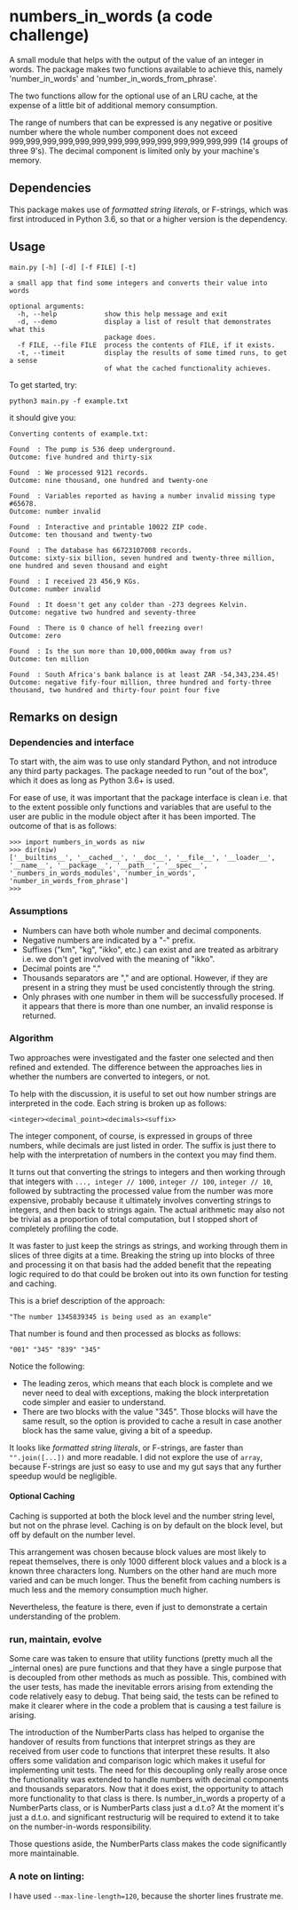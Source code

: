 # numbers_in_words (a code challenge)

A small module that helps with the output of the value of an integer in words. The package makes two functions available to achieve this, namely 'number_in_words' and 'number_in_words_from_phrase'.

The two functions allow for the optional use of an LRU cache, at the expense of a little bit of additional memory consumption.

The range of numbers that can be expressed is any negative or positive number where the whole number component does not exceed 999,999,999,999,999,999,999,999,999,999,999,999,999,999 (14 groups of three 9's). The decimal component is limited only by your machine's memory.

## Dependencies

This package makes use of _formatted string literals_, or F-strings, which was first introduced in Python 3.6, so that or a higher version is the dependency.

## Usage
```
main.py [-h] [-d] [-f FILE] [-t]

a small app that find some integers and converts their value into words

optional arguments:
  -h, --help            show this help message and exit
  -d, --demo            display a list of result that demonstrates what this
                        package does.
  -f FILE, --file FILE  process the contents of FILE, if it exists.
  -t, --timeit          display the results of some timed runs, to get a sense
                        of what the cached functionality achieves.
```
To get started, try:

```
python3 main.py -f example.txt
```

it should give you:

```
Converting contents of example.txt:

Found  : The pump is 536 deep underground.
Outcome: five hundred and thirty-six

Found  : We processed 9121 records.
Outcome: nine thousand, one hundred and twenty-one

Found  : Variables reported as having a number invalid missing type #65678.
Outcome: number invalid

Found  : Interactive and printable 10022 ZIP code.
Outcome: ten thousand and twenty-two

Found  : The database has 66723107008 records.
Outcome: sixty-six billion, seven hundred and twenty-three million, one hundred and seven thousand and eight

Found  : I received 23 456,9 KGs.
Outcome: number invalid

Found  : It doesn't get any colder than -273 degrees Kelvin.
Outcome: negative two hundred and seventy-three

Found  : There is 0 chance of hell freezing over!
Outcome: zero

Found  : Is the sun more than 10,000,000km away from us?
Outcome: ten million

Found  : South Africa's bank balance is at least ZAR -54,343,234.45!
Outcome: negative fify-four million, three hundred and forty-three thousand, two hundred and thirty-four point four five

```

## Remarks on design

### Dependencies and interface
To start with, the aim was to use only standard Python, and not introduce any third party packages. The package needed to run "out of the box", which it does as long as Python 3.6+ is used.

For ease of use, it was important that the package interface is clean i.e. that to the extent possible only functions and variables that are useful to the user are public in the module object after it has been imported. The outcome of that is as follows:
```
>>> import numbers_in_words as niw
>>> dir(niw)
['__builtins__', '__cached__', '__doc__', '__file__', '__loader__', '__name__', '__package__', '__path__', '__spec__', '_numbers_in_words_modules', 'number_in_words', 'number_in_words_from_phrase']
>>> 
```

### Assumptions

- Numbers can have both whole number and decimal components.
- Negative numbers are indicated by a "-" prefix.
- Suffixes ("km", "kg", "ikko", etc.) can exist and are treated as arbitrary i.e. we don't get involved with the meaning of "ikko".
- Decimal points are "."
- Thousands separators are "," and are optional. However, if they are present in a string they must be used concistently through the string.
- Only phrases with one number in them will be successfully procesed. If it appears that there is more than one number, an invalid response is returned.

### Algorithm

Two approaches were investigated and the faster one selected and then refined and extended. The difference between the approaches lies in whether the numbers are converted to integers, or not.

To help with the discussion, it is useful to set out how number strings are interpreted in the code. Each string is broken up as follows:

    <integer><decimal_point><decimals><suffix>

The integer component, of course, is expressed in groups of three numbers, while decimals are just listed in order. The suffix is just there to help with the interpretation of numbers in the context you may find them.

It turns out that converting the strings to integers and then working through that integers with ```..., integer // 1000```, ```integer // 100```, ```integer // 10```, followed by subtracting the processed value from the number was more expensive, probably because it ultimately involves converting strings to integers, and then back to strings again. The actual arithmetic may also not be trivial as a proportion of total computation, but I stopped short of completely profiling the code.

It was faster to just keep the strings as strings, and working through them in slices of three digits at a time. Breaking the string up into blocks of three and processing it on that basis had the added benefit that the repeating logic required to do that could be broken out into its own function for testing and caching.

This is a brief description of the approach:

```"The number 1345839345 is being used as an example"```

That number is found and then processed as blocks as follows:

```"001" "345" "839" "345"```

Notice the following:
- The leading zeros, which means that each block is complete and we never need to deal with exceptions, making the block interpretation code simpler and easier to understand.
- There are two blocks with the value "345". Those blocks will have the same result, so the option is provided to cache a result in case another block has the same value, giving a bit of a speedup.

It looks like _formatted string literals_, or F-strings, are faster than ```"".join([...])``` and more readable. I did not explore the use of ```array```, because F-strings are just so easy to use and my gut says that any further speedup would be negligible.

#### Optional Caching

Caching is supported at both the block level and the number string level, but not on the phrase level. Caching is on by default on the block level, but off by default on the number level.

This arrangement was chosen because block values are most likely to repeat themselves, there is only 1000 different block values and a block is a known three characters long. Numbers on the other hand are much more varied and can be much longer. Thus the benefit from caching numbers is much less and the memory consumption much higher.

Nevertheless, the feature is there, even if just to demonstrate a certain understanding of the problem.

### run, maintain, evolve

Some care was taken to ensure that utility functions (pretty much all the _internal ones) are pure functions and that they have a single purpose that is decoupled from other methods as much as possible. This, combined with the user tests, has made the inevitable errors arising from extending the code relatively easy to debug. That being said, the tests can be refined to make it clearer where in the code a problem that is causing a test failure is arising.

The introduction of the NumberParts class has helped to organise the handover of results from functions that interpret strings as they are received from user code to functions that interpret these results. It also offers some validation and comparison logic which makes it useful for implementing unit tests. The need for this decoupling only really arose once the functionality was extended to handle numbers with decimal components and thousands separators. Now that it does exist, the opportunity to attach more functionality to that class is there. Is number_in_words a property of a NumberParts class, or is NumberParts class just a d.t.o? At the moment it's just a d.t.o. and significant restructurig will be required to extend it to take on the number-in-words responsibility.

Those questions aside, the NumberParts class makes the code significantly more maintainable.

### A note on linting:

I have used `--max-line-length=120`, because the shorter lines frustrate me.